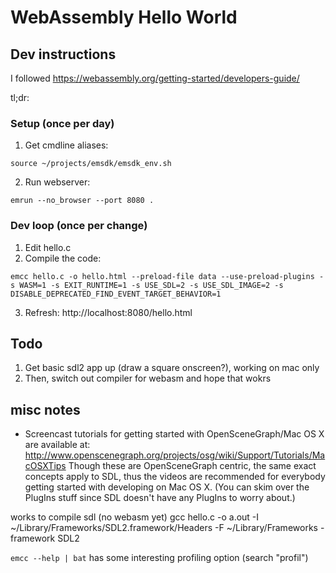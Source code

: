 # WebAssembly Hello World

## Dev instructions

I followed https://webassembly.org/getting-started/developers-guide/

tl;dr:

### Setup (once per day)

1. Get cmdline aliases:
```
source ~/projects/emsdk/emsdk_env.sh
```
2. Run webserver:
```
emrun --no_browser --port 8080 .
```

### Dev loop (once per change)

1. Edit hello.c
2. Compile the code:
```
emcc hello.c -o hello.html --preload-file data --use-preload-plugins -s WASM=1 -s EXIT_RUNTIME=1 -s USE_SDL=2 -s USE_SDL_IMAGE=2 -s DISABLE_DEPRECATED_FIND_EVENT_TARGET_BEHAVIOR=1
```
3. Refresh:
http://localhost:8080/hello.html

## Todo

1. Get basic sdl2 app up (draw a square onscreen?), working on mac only
2. Then, switch out compiler for webasm and hope that wokrs

## misc notes

 - Screencast tutorials for getting started with OpenSceneGraph/Mac OS X are
  available at:
  http://www.openscenegraph.org/projects/osg/wiki/Support/Tutorials/MacOSXTips
  Though these are OpenSceneGraph centric, the same exact concepts apply to
  SDL, thus the videos are recommended for everybody getting started with
  developing on Mac OS X. (You can skim over the PlugIns stuff since SDL
  doesn't have any PlugIns to worry about.)


works to compile sdl (no webasm yet)
  gcc hello.c -o a.out -I ~/Library/Frameworks/SDL2.framework/Headers -F ~/Library/Frameworks -framework SDL2

`emcc --help | bat` has some interesting profiling option (search "profil")
